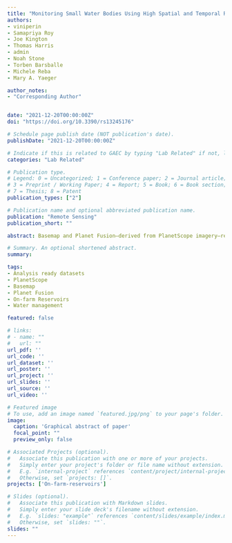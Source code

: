 ```yaml
---
title: "Monitoring Small Water Bodies Using High Spatial and Temporal Resolution Analysis Ready Datasets"
authors:
- viniperin
- Samapriya Roy
- Joe Kington
- Thomas Harris
- admin
- Noah Stone
- Torben Barsballe
- Michele Reba
- Mary A. Yaeger

author_notes:
- "Corresponding Author"


date: "2021-12-20T00:00:00Z"
doi: "https://doi.org/10.3390/rs13245176"

# Schedule page publish date (NOT publication's date).
publishDate: "2021-12-20T00:00:00Z"

# Indicate if this is related to GAEC by typing "Lab Related" if not, leave blank
categories: "Lab Related"

# Publication type.
# Legend: 0 = Uncategorized; 1 = Conference paper; 2 = Journal article;
# 3 = Preprint / Working Paper; 4 = Report; 5 = Book; 6 = Book section;
# 7 = Thesis; 8 = Patent
publication_types: ["2"]

# Publication name and optional abbreviated publication name.
publication: "Remote Sensing"
publication_short: ""

abstract: Basemap and Planet Fusion—derived from PlanetScope imagery—represent the next generation of analysis ready datasets that minimize the effects of the presence of clouds. These datasets have high spatial (3 m) and temporal (daily) resolution, which provides an unprecedented opportunity to improve the monitoring of on-farm reservoirs (OFRs)—small water bodies that store freshwater and play important role in surface hydrology and global irrigation activities. In this study, we assessed the usefulness of both datasets to monitor sub-weekly surface area changes of 340 OFRs in eastern Arkansas, USA, and we evaluated the datasets main differences when used to monitor OFRs. When comparing the OFRs surface area derived from Basemap and Planet Fusion to an independent validation dataset, both datasets had high agreement (r2 ≥ 0.87), and small uncertainties, with a mean absolute percent error (MAPE) between 7.05% and 10.08%. Pairwise surface area comparisons between the two datasets and the PlanetScope imagery showed that 61% of the OFRs had r2 ≥ 0.55, and 70% of the OFRs had MAPE <5%. In general, both datasets can be employed to monitor OFRs sub-weekly surface area changes, and Basemap had higher surface area variability and was more susceptible to the presence of cloud shadows and haze when compared to Planet Fusion, which had a smoother time series with less variability and fewer abrupt changes throughout the year. The uncertainties in surface area classification decreased as the OFRs increased in size. In addition, the surface area time series can have high variability, depending on the OFR environmental conditions (e.g., presence of vegetation inside the OFR). Our findings suggest that both datasets can be used to monitor OFRs sub-weekly, seasonal, and inter-annual surface area changes; therefore, these datasets can help improve freshwater management by allowing better assessment and management of the OFRs.

# Summary. An optional shortened abstract.
summary: 

tags:
- Analysis ready datasets
- PlanetScope
- Basemap
- Planet Fusion
- On-farm Reservoirs
- Water management

featured: false

# links:
# - name: ""
#   url: ""
url_pdf: ''
url_code: ''
url_dataset: ''
url_poster: ''
url_project: ''
url_slides: ''
url_source: ''
url_video: ''

# Featured image
# To use, add an image named `featured.jpg/png` to your page's folder. 
image:
  caption: 'Graphical abstract of paper'
  focal_point: ""
  preview_only: false

# Associated Projects (optional).
#   Associate this publication with one or more of your projects.
#   Simply enter your project's folder or file name without extension.
#   E.g. `internal-project` references `content/project/internal-project/index.md`.
#   Otherwise, set `projects: []`.
projects: ['On-farm-reservoirs']

# Slides (optional).
#   Associate this publication with Markdown slides.
#   Simply enter your slide deck's filename without extension.
#   E.g. `slides: "example"` references `content/slides/example/index.md`.
#   Otherwise, set `slides: ""`.
slides: ""
---
```



